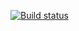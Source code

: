 [![Build status](https://ci.appveyor.com/api/projects/status/6msd5xbuaeufsnmw?svg=true)](https://ci.appveyor.com/project/NataliaKuzmicheva/postman-echo)
